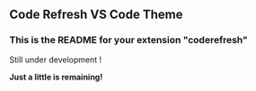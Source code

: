 ## Code Refresh VS Code Theme
### This is the README for your extension "coderefresh"

Still under development !

**Just a little is remaining!**
